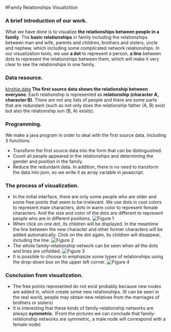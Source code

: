 #Family Relationships Visualizition 
### A brief introduction of our work.
What we have done is to visualize **the relationships between people in a family**. 
The **basic relationships** in family including the relationships between man and wife, parents and children, brothers and sisters, uncle and nephew, which including some complicated network relationships. 
In our visualization tools, we use **a dot** to represent a person, **a line** between dots to represent the relationships between them, which will make it very clear to see the relationships in one family.

### Data resource.
[kinship.data](https://archive.ics.uci.edu/ml/machine-learning-databases/kinship/kinship.data)
**The first source data shows the relationship between everyone**. Each relationship is represented as **relationship (character A, character B)**. 
There are not any lists of people and there are some parts that are redundant (such as not only does the relationship father (A, B) exist but also the relationship son (B, A) exists).

### Programming.
We make a java program in order to deal with the first source data. Including 3 functions: 
+ Transform the first source data into the form that can be distinguished.  
+ Count all people appeared in the relationships and determining the gender and position in the family.  
+ Reduce the redundant data. In addition, there is no need to transform the data into json, so we write it as array variable in javascript.  

### The process of visualization.
+ In the initial interface, there are only some people who are older and some free points that seem to be irrelevant. We use dots in cool colors to represent male characters, dots in warm color to represent female characters. And the size and color of the dots are different to represent people who are in different positions. 
![Figure 1](http://211.147.15.14/UCAS_14_Fall/images/a/ad/WangBingchen_LiuYang_A2_figure1.png)
+ When click on one dot, its children will be displayed. In the meantime the line between the new character and other former characters will be added automatically. Click on the dot again, its children will disappear, including the line.
![Figure 2](http://211.147.15.14/UCAS_14_Fall/images/c/c7/WangBingchen_LiuYang_A2_figure2.png.png)
+ The whole family-relationship network can be seen when all the dots and lines are unfolded.
![Figure 3](http://211.147.15.14/UCAS_14_Fall/images/1/1c/WangBingchen_LiuYang_A2_figure3.png.png)
+ It is possible to choose to emphasize some types of relationships using the drop-down box on the upper left corner.
![Figure 4](http://211.147.15.14/UCAS_14_Fall/images/e/e0/WangBingchen_LiuYang_A2_figure4.png.png)

### Conclusion from visualization.
+ The free points represented do not exist probably because new nodes are added in, which create some new relationships. (It can be seen in the real world, people may obtain new relatives from the marriages of brothers or sisters)
+ It is interesting that these kinds of family-relationship networks are always **symmetric**. (From the pictures we can conclude that family-relationship networks are symmetric, a male node will correspond with a female node)